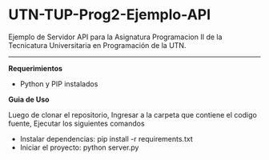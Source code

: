 # UTN-TUP-Prog2-Ejemplo-API
Ejemplo de Servidor API para la Asignatura Programacion II de la Tecnicatura Universitaria en Programación de la UTN.

**************************

**Requerimientos**
 - Python y PIP instalados

**Guia de Uso**

Luego de clonar el repositorio, Ingresar a la carpeta que contiene el codigo fuente, Ejecutar los siguientes comandos

 - Instalar dependencias: pip install -r requirements.txt
 - Iniciar el proyecto: python server.py

